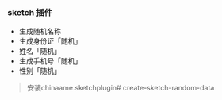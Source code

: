 ### sketch 插件
- 生成随机名称
- 生成身份证「随机」
- 姓名「随机」
- 生成手机号「随机」
- 性别「随机」

> 安装chinaame.sketchplugin# create-sketch-random-data

